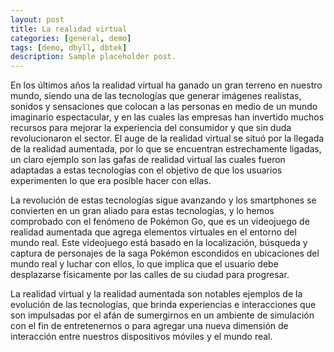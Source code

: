 ```yaml
---
layout: post
title: La realidad virtual
categories: [general, demo]
tags: [demo, dbyll, dbtek]
description: Sample placeholder post.
---
```


En los últimos años la realidad virtual ha ganado un gran terreno en nuestro mundo, siendo una de las tecnologías que generar imágenes realistas, sonidos y sensaciones que colocan a las personas en medio de un mundo imaginario espectacular, y en las cuales las empresas han invertido muchos recursos para mejorar la experiencia del consumidor y que sin duda revolucionaron el sector. El auge de la realidad virtual se situó por la llegada de la realidad aumentada, por lo que se encuentran estrechamente ligadas, un claro ejemplo son las gafas de realidad virtual las cuales fueron adaptadas a estas tecnologías con el objetivo de que los usuarios experimenten lo que era posible hacer con ellas.

La revolución de estas tecnologías sigue avanzando y los smartphones se convierten en un gran aliado para estas tecnologías, y lo hemos comprobado con el fenómeno de Pokémon Go, que es un videojuego de realidad aumentada que agrega elementos virtuales en el entorno del mundo real. Este videojuego está basado en la localización, búsqueda y captura de personajes de la saga Pokémon escondidos en ubicaciones del mundo real y luchar con ellos, lo que implica que el usuario debe desplazarse físicamente por las calles de su ciudad para progresar.

La realidad virtual y la realidad aumentada son notables ejemplos de la evolución de las tecnologías, que brinda experiencias e interacciones que son impulsadas por el afán de sumergirnos en un ambiente de simulación con el fin de entretenernos o para agregar una nueva dimensión de interacción entre nuestros dispositivos móviles y el mundo real.
